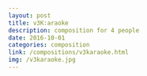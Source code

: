 ```yaml
---
layout: post
title: v3K:araoke
description: composition for 4 people
date: 2016-10-01
categories: composition
link: /compositions/v3karaoke.html
img: /v3karaoke.jpg
---
```

